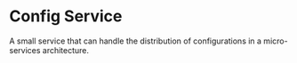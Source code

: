 # Config Service
A small service that can handle the distribution of configurations in a micro-services architecture.